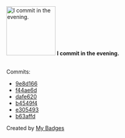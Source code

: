 <img src="https://my-badges.github.io/my-badges/evening-commits.png" alt="I commit in the evening." title="I commit in the evening." width="128">
<strong>I commit in the evening.</strong>
<br><br>

Commits:

- <a href="https://github.com/n3rada/iat-address-locator/commit/9e8d166a98e7eae9743bc23cbe117763ca5d459d">9e8d166</a>
- <a href="https://github.com/n3rada/iat-address-locator/commit/f44ae6d811b36a1aa69d7d095bcb4b01dcb78789">f44ae6d</a>
- <a href="https://github.com/n3rada/iat-address-locator/commit/dafe6207915f962ec7e7e4bdb85b2bfb0ab9e30a">dafe620</a>
- <a href="https://github.com/n3rada/iat-address-locator/commit/b4549f4aa2f88e8274dcabdcad7fcc7780e17e92">b4549f4</a>
- <a href="https://github.com/n3rada/iat-address-locator/commit/e305493f7c575e12d78e976fcf9896c9bcfe2586">e305493</a>
- <a href="https://github.com/n3rada/SharpNotesReader/commit/b63affd5fe9b0963644633e04382ccd0f1e7e02a">b63affd</a>


Created by <a href="https://github.com/my-badges/my-badges">My Badges</a>